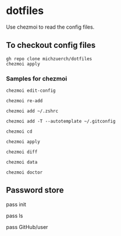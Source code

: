 # dotfiles

Use chezmoi to read the config files.

## To checkout config files

```
gh repo clone michzuerch/dotfiles
chezmoi apply
```


### Samples for chezmoi

```
chezmoi edit-config

chezmoi re-add

chezmoi add ~/.zshrc

chezmoi add -T --autotemplate ~/.gitconfig

chezmoi cd

chezmoi apply

chezmoi diff

chezmoi data

chezmoi doctor
```

## Password store

pass init <emailadress gpg>

pass ls

pass GitHub/user



